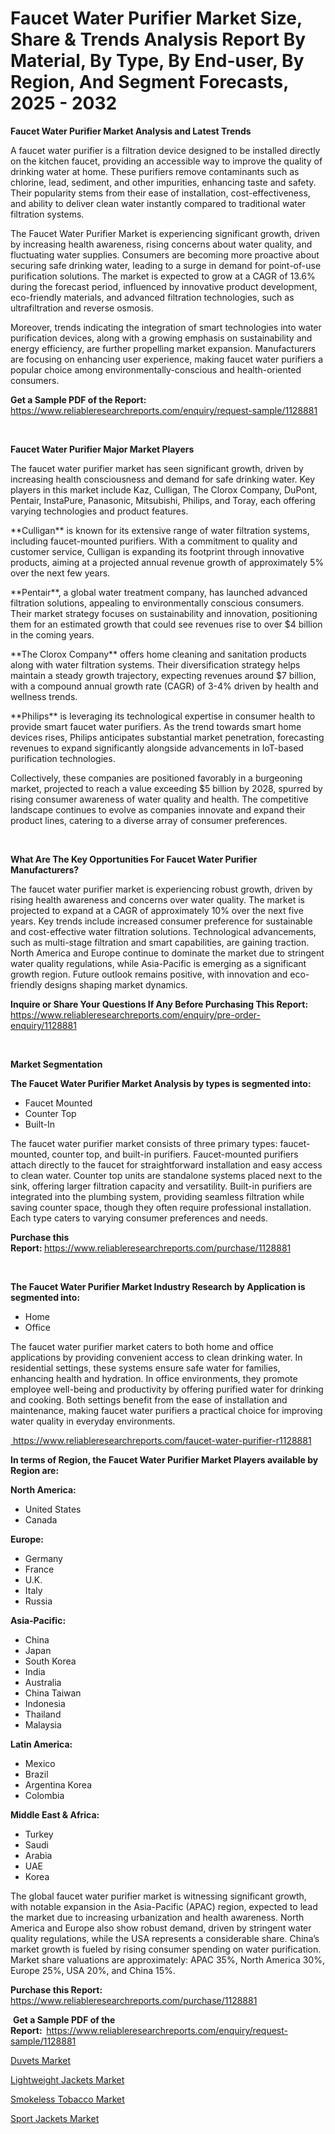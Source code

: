 <p><h1>Faucet Water Purifier Market Size, Share & Trends Analysis Report By Material, By Type, By End-user, By Region, And Segment Forecasts, 2025 - 2032</h1></p><p><strong>Faucet Water Purifier Market Analysis and Latest Trends</strong></p>
<p><p>A faucet water purifier is a filtration device designed to be installed directly on the kitchen faucet, providing an accessible way to improve the quality of drinking water at home. These purifiers remove contaminants such as chlorine, lead, sediment, and other impurities, enhancing taste and safety. Their popularity stems from their ease of installation, cost-effectiveness, and ability to deliver clean water instantly compared to traditional water filtration systems.</p><p>The Faucet Water Purifier Market is experiencing significant growth, driven by increasing health awareness, rising concerns about water quality, and fluctuating water supplies. Consumers are becoming more proactive about securing safe drinking water, leading to a surge in demand for point-of-use purification solutions. The market is expected to grow at a CAGR of 13.6% during the forecast period, influenced by innovative product development, eco-friendly materials, and advanced filtration technologies, such as ultrafiltration and reverse osmosis.</p><p>Moreover, trends indicating the integration of smart technologies into water purification devices, along with a growing emphasis on sustainability and energy efficiency, are further propelling market expansion. Manufacturers are focusing on enhancing user experience, making faucet water purifiers a popular choice among environmentally-conscious and health-oriented consumers.</p></p>
<p><strong>Get a Sample PDF of the Report:&nbsp;</strong> <a href="https://www.reliableresearchreports.com/enquiry/request-sample/1128881?utm_campaign=24&utm_medium=2&utm_source=Github&utm_content=ia&utm_term=05022025&utm_id=faucet-water-purifier">https://www.reliableresearchreports.com/enquiry/request-sample/1128881</a></p>
<p>&nbsp;</p>
<p><strong>Faucet Water Purifier Major Market Players</strong></p>
<p><p>The faucet water purifier market has seen significant growth, driven by increasing health consciousness and demand for safe drinking water. Key players in this market include Kaz, Culligan, The Clorox Company, DuPont, Pentair, InstaPure, Panasonic, Mitsubishi, Philips, and Toray, each offering varying technologies and product features.</p><p>**Culligan** is known for its extensive range of water filtration systems, including faucet-mounted purifiers. With a commitment to quality and customer service, Culligan is expanding its footprint through innovative products, aiming at a projected annual revenue growth of approximately 5% over the next few years.</p><p>**Pentair**, a global water treatment company, has launched advanced filtration solutions, appealing to environmentally conscious consumers. Their market strategy focuses on sustainability and innovation, positioning them for an estimated growth that could see revenues rise to over $4 billion in the coming years.</p><p>**The Clorox Company** offers home cleaning and sanitation products along with water filtration systems. Their diversification strategy helps maintain a steady growth trajectory, expecting revenues around $7 billion, with a compound annual growth rate (CAGR) of 3-4% driven by health and wellness trends.</p><p>**Philips** is leveraging its technological expertise in consumer health to provide smart faucet water purifiers. As the trend towards smart home devices rises, Philips anticipates substantial market penetration, forecasting revenues to expand significantly alongside advancements in IoT-based purification technologies.</p><p>Collectively, these companies are positioned favorably in a burgeoning market, projected to reach a value exceeding $5 billion by 2028, spurred by rising consumer awareness of water quality and health. The competitive landscape continues to evolve as companies innovate and expand their product lines, catering to a diverse array of consumer preferences.</p></p>
<p>&nbsp;</p>
<p><strong>What Are The Key Opportunities For Faucet Water Purifier Manufacturers?</strong></p>
<p><p>The faucet water purifier market is experiencing robust growth, driven by rising health awareness and concerns over water quality. The market is projected to expand at a CAGR of approximately 10% over the next five years. Key trends include increased consumer preference for sustainable and cost-effective water filtration solutions. Technological advancements, such as multi-stage filtration and smart capabilities, are gaining traction. North America and Europe continue to dominate the market due to stringent water quality regulations, while Asia-Pacific is emerging as a significant growth region. Future outlook remains positive, with innovation and eco-friendly designs shaping market dynamics.</p></p>
<p><strong>Inquire or Share Your Questions If Any Before Purchasing This Report:</strong> <a href="https://www.reliableresearchreports.com/enquiry/pre-order-enquiry/1128881?utm_campaign=24&utm_medium=2&utm_source=Github&utm_content=ia&utm_term=05022025&utm_id=faucet-water-purifier">https://www.reliableresearchreports.com/enquiry/pre-order-enquiry/1128881</a></p>
<p>&nbsp;</p>
<p><strong>Market Segmentation</strong></p>
<p><strong>The Faucet Water Purifier Market Analysis by types is segmented into:</strong></p>
<p><ul><li>Faucet Mounted</li><li>Counter Top</li><li>Built-In</li></ul></p>
<p><p>The faucet water purifier market consists of three primary types: faucet-mounted, counter top, and built-in purifiers. Faucet-mounted purifiers attach directly to the faucet for straightforward installation and easy access to clean water. Counter top units are standalone systems placed next to the sink, offering larger filtration capacity and versatility. Built-in purifiers are integrated into the plumbing system, providing seamless filtration while saving counter space, though they often require professional installation. Each type caters to varying consumer preferences and needs.</p></p>
<p><strong>Purchase this Report:&nbsp;</strong><a href="https://www.reliableresearchreports.com/purchase/1128881?utm_campaign=24&utm_medium=2&utm_source=Github&utm_content=ia&utm_term=05022025&utm_id=faucet-water-purifier">https://www.reliableresearchreports.com/purchase/1128881</a></p>
<p>&nbsp;</p>
<p><strong>The Faucet Water Purifier Market Industry Research by Application is segmented into:</strong></p>
<p><ul><li>Home</li><li>Office</li></ul></p>
<p><p>The faucet water purifier market caters to both home and office applications by providing convenient access to clean drinking water. In residential settings, these systems ensure safe water for families, enhancing health and hydration. In office environments, they promote employee well-being and productivity by offering purified water for drinking and cooking. Both settings benefit from the ease of installation and maintenance, making faucet water purifiers a practical choice for improving water quality in everyday environments.</p></p>
<p><a href="https://www.reliableresearchreports.com/faucet-water-purifier-r1128881?utm_campaign=24&utm_medium=2&utm_source=Github&utm_content=ia&utm_term=05022025&utm_id=faucet-water-purifier">&nbsp;https://www.reliableresearchreports.com/faucet-water-purifier-r1128881</a></p>
<p><strong>In terms of Region, the Faucet Water Purifier Market Players available by Region are:</strong></p>
<p>
    <p> <strong> North America: </strong>
        <ul>
            <li>United States</li>
            <li>Canada</li>
        </ul>
        </p> 
    <p> <strong> Europe: </strong>
        <ul>
            <li>Germany</li>
            <li>France</li>
            <li>U.K.</li>
            <li>Italy</li>
            <li>Russia</li>
        </ul>
        </p> 
    <p> <strong> Asia-Pacific: </strong>
        <ul>
            <li>China</li>
            <li>Japan</li>
            <li>South Korea</li>
            <li>India</li>
            <li>Australia</li>
            <li>China Taiwan</li>
            <li>Indonesia</li>
            <li>Thailand</li>
            <li>Malaysia</li>
        </ul>
        </p> 
    <p> <strong> Latin America: </strong>
        <ul>
            <li>Mexico</li>
            <li>Brazil</li>
            <li>Argentina Korea</li>
            <li>Colombia</li>
        </ul>
        </p> 
    <p> <strong> Middle East & Africa: </strong>
        <ul>
            <li>Turkey</li>
            <li>Saudi</li>
            <li>Arabia</li>
            <li>UAE</li>
            <li>Korea</li>
        </ul>
    </p>
    </p>
<p><p>The global faucet water purifier market is witnessing significant growth, with notable expansion in the Asia-Pacific (APAC) region, expected to lead the market due to increasing urbanization and health awareness. North America and Europe also show robust demand, driven by stringent water quality regulations, while the USA represents a considerable share. China’s market growth is fueled by rising consumer spending on water purification. Market share valuations are approximately: APAC 35%, North America 30%, Europe 25%, USA 20%, and China 15%.</p></p>
<p><strong>Purchase this Report: </strong><a href="https://www.reliableresearchreports.com/purchase/1128881?utm_campaign=24&utm_medium=2&utm_source=Github&utm_content=ia&utm_term=05022025&utm_id=faucet-water-purifier">https://www.reliableresearchreports.com/purchase/1128881</a></p>
<p>&nbsp;<strong>Get a Sample PDF of the Report:&nbsp;&nbsp;</strong><a href="https://www.reliableresearchreports.com/enquiry/request-sample/1128881?utm_campaign=24&utm_medium=2&utm_source=Github&utm_content=ia&utm_term=05022025&utm_id=faucet-water-purifier">https://www.reliableresearchreports.com/enquiry/request-sample/1128881</a></p>
<p><strong></strong></p>
<p><p><a href="https://github.com/deyniphytic/Market-Research-Report-List-1/blob/main/duvets-market.md?utm_campaign=24&utm_medium=2&utm_source=Github&utm_content=ia&utm_term=05022025&utm_id=faucet-water-purifier">Duvets Market</a></p><p><a href="https://github.com/zanoligarav/Market-Research-Report-List-1/blob/main/lightweight-jackets-market.md?utm_campaign=24&utm_medium=2&utm_source=Github&utm_content=ia&utm_term=05022025&utm_id=faucet-water-purifier">Lightweight Jackets Market</a></p><p><a href="https://github.com/elizabethdagraca/Market-Research-Report-List-5/blob/main/smokeless-tobacco-market.md?utm_campaign=24&utm_medium=2&utm_source=Github&utm_content=ia&utm_term=05022025&utm_id=faucet-water-purifier">Smokeless Tobacco Market</a></p><p><a href="https://github.com/haaszgettre6/Market-Research-Report-List-1/blob/main/sport-jackets-market.md?utm_campaign=24&utm_medium=2&utm_source=Github&utm_content=ia&utm_term=05022025&utm_id=faucet-water-purifier">Sport Jackets Market</a></p></p>